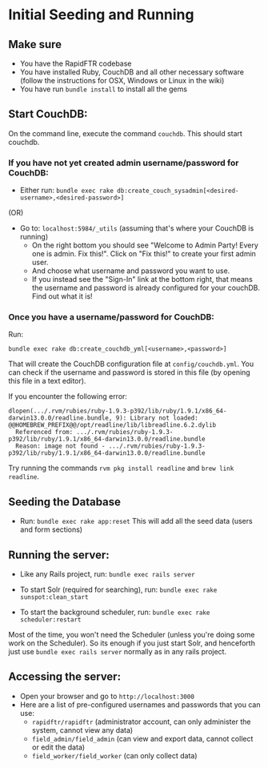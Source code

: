 # Initial Seeding and Running

## Make sure

* You have the RapidFTR codebase
* You have installed Ruby, CouchDB and all other necessary software (follow the instructions for OSX, Windows or Linux in the wiki)
* You have run `bundle install` to install all the gems

## Start CouchDB:

On the command line, execute the command `couchdb`. This should start couchdb.

### If you have not yet created admin username/password for CouchDB:

* Either run:
`bundle exec rake db:create_couch_sysadmin[<desired-username>,<desired-password>]`

(OR)

* Go to: `localhost:5984/_utils` (assuming that's where your CouchDB is running)
  * On the right bottom you should see "Welcome to Admin Party! Every one is admin. Fix this!". Click on "Fix this!" to create your first admin user.
  * And choose what username and password you want to use.
  * If you instead see the "Sign-In" link at the bottom right, that means the username and password is already configured for your couchDB. Find out what it is!

### Once you have a username/password for CouchDB:

Run:

`bundle exec rake db:create_couchdb_yml[<username>,<password>]`

That will create the CouchDB configuration file at `config/couchdb.yml`. You can check if the username and password is stored in this file (by opening this file in a text editor).

If you encounter the following error:

```
dlopen(.../.rvm/rubies/ruby-1.9.3-p392/lib/ruby/1.9.1/x86_64-darwin13.0.0/readline.bundle, 9): Library not loaded: @@HOMEBREW_PREFIX@@/opt/readline/lib/libreadline.6.2.dylib
  Referenced from: .../.rvm/rubies/ruby-1.9.3-p392/lib/ruby/1.9.1/x86_64-darwin13.0.0/readline.bundle
  Reason: image not found - .../.rvm/rubies/ruby-1.9.3-p392/lib/ruby/1.9.1/x86_64-darwin13.0.0/readline.bundle
```

Try running the commands `rvm pkg install readline` and `brew link readline`.

## Seeding the Database

* Run:
`bundle exec rake app:reset`
This will add all the seed data (users and form sections)

## Running the server:

* Like any Rails project, run:
`bundle exec rails server`

* To start Solr (required for searching), run:
`bundle exec rake sunspot:clean_start`

* To start the background scheduler, run:
`bundle exec rake scheduler:restart`

Most of the time, you won't need the Scheduler (unless you're doing some work on the Scheduler). So its enough if you just start Solr, and henceforth just use `bundle exec rails server` normally as in any rails project.

## Accessing the server:

* Open your browser and go to `http://localhost:3000`
* Here are a list of pre-configured usernames and passwords that you can use:
  * `rapidftr/rapidftr` (administrator account, can only administer the system, cannot view any data)
  * `field_admin/field_admin` (can view and export data, cannot collect or edit the data)
  * `field_worker/field_worker` (can only collect data)
